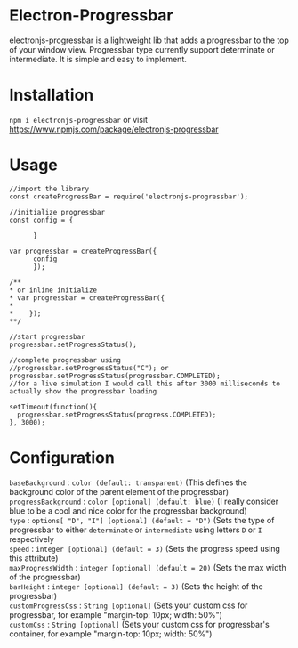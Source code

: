 # Electron-Progressbar
electronjs-progressbar is a lightweight lib that adds a progressbar to the top of your window view. Progressbar type currently support determinate or intermediate. It is simple and easy to implement.

# Installation
`
npm i electronjs-progressbar
`
or visit https://www.npmjs.com/package/electronjs-progressbar

# Usage

    //import the library
    const createProgressBar = require('electronjs-progressbar');

    //initialize progressbar
    const config = {

          }
          
    var progressbar = createProgressBar({
          config
          });

    /**
    * or inline initialize
    * var progressbar = createProgressBar({
    *       
    *    });
    **/
    
    //start progressbar
    progressbar.setProgressStatus();
    
    //complete progressbar using
    //progressbar.setProgressStatus("C"); or progressbar.setProgressStatus(progressbar.COMPLETED);
    //for a live simulation I would call this after 3000 milliseconds to actually show the progressbar loading
    
    setTimeout(function(){
      progressbar.setProgressStatus(progress.COMPLETED);
    }, 3000);


# Configuration
`baseBackground`      :     `color (default: transparent)` (This defines the background color of the parent element of the progressbar)
<br/>
`progressBackground`  :     `color [optional] (default: blue)` (I really consider blue to be a cool and nice color for the progressbar background)
<br/>
`type`                :     `options[ "D", "I"] [optional] (default = "D")`  (Sets the type of progressbar to either `determinate` or `intermediate` using letters `D` or `I` respectively
<br/>
`speed`               :     `integer [optional] (default = 3)`   (Sets the progress speed using this attribute)
<br/>
`maxProgressWidth`    :     `integer [optional] (default = 20)`  (Sets the max width of the progressbar)
<br/>
 `barHeight`          :     `integer [optional] (default = 3)`  (Sets the height of the progressbar) 
<br/>
`customProgressCss`           :     `String [optional]` (Sets your custom css for progressbar, for example "margin-top: 10px; width: 50%")
<br/>
`customCss`           :     `String [optional]` (Sets your custom css for progressbar's container, for example "margin-top: 10px; width: 50%")
